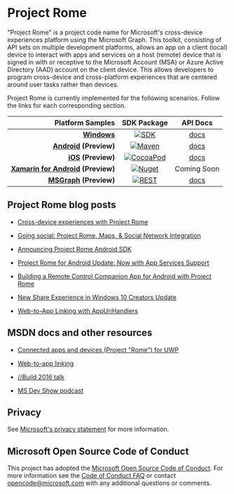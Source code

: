 # Project Rome

"Project Rome" is a project code name for Microsoft's cross-device experiences platform using the Microsoft Graph. This toolkit, consisting of API sets on multiple development platforms, allows an app on a client (local) device to interact with apps and services on a host (remote) device that is signed in with or receptive to the Microsoft Account (MSA) or Azure Active Directory (AAD) account on the client device. This allows developers to program cross-device and cross-platform experiences that are centered around user tasks rather than devices.

Project Rome is currently implemented for the following scenarios. Follow the links for each corresponding section.

[windows-sdk]:             https://developer.microsoft.com/en-us/windows/downloads
[windows-sdk-badge]:       https://img.shields.io/badge/sdk-Creators%20Update-brightgreen.svg?style=flat-square
[windows-sample]:          https://github.com/Microsoft/Windows-universal-samples/tree/master/Samples/RemoteSystems
[windows-docs]:            https://docs.microsoft.com/en-us/windows/uwp/launch-resume/connected-apps-and-devices

[xamarin-sdk]:             https://www.nuget.org/packages/Microsoft.ConnectedDevices.Xamarin.Droid
[xamarin-sdk-badge]:       https://img.shields.io/nuget/v/Microsoft.ConnectedDevices.Xamarin.Droid.svg?style=flat-square
[xamarin-sample]:          https://github.com/Microsoft/project-rome/tree/master/Xamarin/samples

[ios-sdk]:                 https://cocoapods.org/?q=ProjectRomeSdk
[ios-sdk-badge]:           https://img.shields.io/cocoapods/v/ProjectRomeSdk.svg?style=flat-square
[ios-sample]:              https://github.com/Microsoft/project-rome/tree/master/iOS/sample 
[ios-docs]:                iOS/api-reference

[android-sdk]:             https://bintray.com/projectrome/maven/public_sdk/_latestVersion
[android-sdk-badge]:       https://img.shields.io/bintray/v/projectrome/maven/public_sdk.svg?style=flat-square
[android-sample]:          https://github.com/Microsoft/project-rome/tree/master/Android/sample
[android-docs]:            Android/api-reference

[graph-sdk]:               https://developer.microsoft.com/graph/docs/api-reference/beta/resources/project_rome_overview
[graph-sdk-badge]:         https://img.shields.io/badge/REST-Beta-orange.svg?style=flat-square
[graph-sample]:            https://developer.microsoft.com/graph/docs/api-reference/beta/resources/project_rome_overview
[graph-docs]:              MSGraph/

|  Platform Samples                       |           SDK Package                           | API Docs
| --------------------------------------: | :---------------------------------------------: | :----------:
| **[Windows][windows-sample]**           |  [![SDK][windows-sdk-badge]][windows-sdk]       | [docs][windows-docs]
| **[Android][android-sample] (Preview)** | [![Maven][android-sdk-badge]][android-sdk]      | [docs][android-docs]
| **[iOS][ios-sample] (Preview)**         |     [![CocoaPod][ios-sdk-badge]][ios-sdk]       | [docs][ios-docs]
| **[Xamarin for Android][xamarin-sample] (Preview)** |[![Nuget][xamarin-sdk-badge]][xamarin-sdk]       | Coming Soon
| **[MSGraph][graph-sample] (Preview)**   |[![REST][graph-sdk-badge]][graph-sdk]            | [docs][graph-docs]

## Project Rome blog posts
* [Cross-device experiences with Project Rome](https://blogs.windows.com/buildingapps/2016/10/11/cross-device-experience-with-project-rome/#iQTseFlAMJRopU9k.97)

* [Going social: Project Rome, Maps, & Social Network Integration](https://blogs.windows.com/buildingapps/2016/10/27/going-social-project-rome-maps-social-network-integration-app-dev-on-xbox-series/#SCfoEZ1q8c1yBMei.97)

* [Announcing Project Rome Android SDK](https://blogs.windows.com/buildingapps/2017/02/08/announcing-project-rome-android-sdk/#obDkvwkXOGa3tcTx.97)

* [Project Rome for Android Update: Now with App Services Support](https://blogs.windows.com/buildingapps/2017/03/23/project-rome-android-update-now-app-services-support/#DBm1Ic4JX8vXv2h0.97)

* [Building a Remote Control Companion App for Android with Project Rome](https://blog.xamarin.com/building-remote-control-companion-app-android-project-rome/)

* [New Share Experience in Windows 10 Creators Update](https://blogs.windows.com/buildingapps/2017/04/06/new-share-experience-windows-10-creators-update/#OGskrWcLLlrCTCSH.97)

* [Web-to-App Linking with AppUriHandlers](https://blogs.windows.com/buildingapps/2016/10/14/web-to-app-linking-with-appurihandlers/#fIh7USaxBYS8JqfT.97)

## MSDN docs and other resources
* [Connected apps and devices (Project "Rome") for UWP](https://docs.microsoft.com/en-us/windows/uwp/launch-resume/connected-apps-and-devices)

* [Web-to-app linking](https://docs.microsoft.com/en-us/windows/uwp/launch-resume/web-to-app-linking)

* [//Build 2016 talk](https://channel9.msdn.com/Events/Build/2016/B831)

* [MS Dev Show podcast](http://msdevshow.com/2016/11/project-rome-with-shawn-henry/)


## Privacy
See [Microsoft's privacy statement](https://privacy.microsoft.com/en-us/privacystatement/) for more information. 

## Microsoft Open Source Code of Conduct
This project has adopted the [Microsoft Open Source Code of Conduct](https://opensource.microsoft.com/codeofconduct/).
For more information see the [Code of Conduct FAQ](https://opensource.microsoft.com/codeofconduct/faq/) or contact [opencode@microsoft.com](mailto:opencode@microsoft.com) with any additional questions or comments.